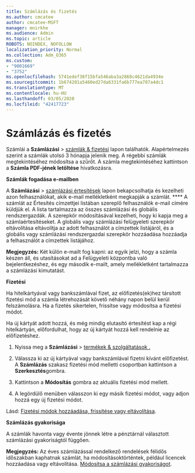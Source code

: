 ```yaml
---
title: Számlázás és fizetés
ms.author: cmcatee
author: cmcatee-MSFT
manager: mnirkhe
ms.audience: Admin
ms.topic: article
ROBOTS: NOINDEX, NOFOLLOW
localization_priority: Normal
ms.collection: Adm_O365
ms.custom:
- "9001669"
- "3752"
ms.openlocfilehash: 5741edef38f15bfa546aba3a2868c4621da4934e
ms.sourcegitcommit: 1b674201a5460ed27da6331fa6b777ea787a4dc1
ms.translationtype: MT
ms.contentlocale: hu-HU
ms.lasthandoff: 03/05/2020
ms.locfileid: "42417723"
---
```

# <a name="billing-and-payment"></a>Számlázás és fizetés

Számlái a **Számlázási** > [számlák & fizetési](https://go.microsoft.com/fwlink/p/?linkid=848039) lapon találhatók.  Alapértelmezés szerint a számlák utolsó 3 hónapja jelenik meg.  A régebbi számlák megtekintéséhez módosítsa a szűrőt.  A számla megtekintéséhez kattintson a **Számla PDF-jének letöltése** hivatkozásra.

**Számlák fogadása e-mailben**

A **Számlázási** > [számlázási értesítések](https://go.microsoft.com/fwlink/p/?linkid=853212) lapon bekapcsolhatja és kezelheti azon felhasználókat, akik e-mail mellékletként megkapják a számlát. **** A számlát az Értesítés címzettjei listában szereplő felhasználók e-mail címére küldjük el. A lista tartalmazza az összes számlázási és globális rendszergazdák.  A szerepkör módosításával kezelheti, hogy ki kapja meg a számlaértesítéseket.  A globális vagy számlázási felügyeleti szerepkör eltávolítása eltávolítja az adott felhasználót a címzettek listájáról, és a globális vagy számlázási rendszergazdai szerepkör hozzáadása hozzáadja a felhasználót a címzettek listájához.

**Megjegyzés:** Két külön e-mailt fog kapni: az egyik jelzi, hogy a számla készen áll, és utasításokat ad a Felügyeleti központba való bejelentkezéshez, és egy második e-mailt, amely mellékletként tartalmazza a számlázási kimutatást.

**Fizetési**

Ha hitelkártyával vagy bankszámlával fizet, az előfizetés(ek)hez társított fizetési mód a számla létrehozását követő néhány napon belül kerül felszámolásra.  Ha a fizetés sikertelen, frissítse vagy módosítsa a fizetési módot. 

Ha új kártyát adott hozzá, és még mindig elutasító értesítést kap a régi hitelkártyán, előfordulhat, hogy az új kártyát hozzá kell rendelnie az előfizetéshez.

1. Nyissa meg a **Számlázási** > [termékek & szolgáltatások .](https://go.microsoft.com/fwlink/p/?linkid=842054)

2. Válassza ki az új kártyával vagy bankszámlával fizetni kívánt előfizetést. A **Számlázás** szakasz fizetési mód melletti csoportban kattintson a **Szerkesztés**gombra.

3. Kattintson a **Módosítás** gombra az aktuális fizetési mód mellett.

4. A legördülő menüben válasszon ki egy másik fizetési módot, vagy adjon hozzá egy új fizetési módot.

Lásd: [Fizetési módok hozzáadása, frissítése vagy eltávolítása](https://go.microsoft.com/fwlink/?linkid=2118133).

**Számlázás gyakorisága**

A számlák havonta vagy évente jönnek létre a pénztárnál választott számlázási gyakoriságtól függően.  

**Megjegyzés:** Az éves számlázással rendelkező rendelések félidős időszakban kaphatnak számlát, ha módosításoktörténtek, például licencek hozzáadása vagy eltávolítása.  [Módosítsa a számlázási gyakoriságot](https://go.microsoft.com/fwlink/?linkid=2119148).

